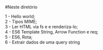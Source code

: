 #Neste diretório

1 - Hello world; <br />
2 - Tipos MIME; <br />
3 - Ler HTML via fs e e renderiza-lo; <br />
4 - ES6 Template String, Arrow Function e req; <br />
5 - ES6, Rota; <br />
6 - Extrair dados de uma query string <br />
